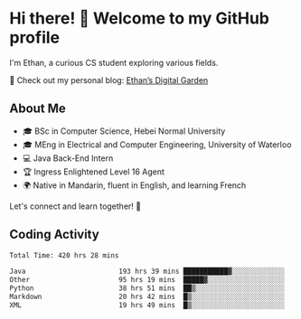 # Hi there! 👋 Welcome to my GitHub profile  

I'm Ethan, a curious CS student exploring various fields.  

📌 Check out my personal blog: [Ethan’s Digital Garden](https://fortii2.github.io/)  

## About Me  
- 🎓 BSc in Computer Science, Hebei Normal University
- 🎓 MEng in Electrical and Computer Engineering, University of Waterloo
- 💻 Java Back-End Intern
- 🏆 Ingress Enlightened Level 16 Agent  
- 🌍 Native in Mandarin, fluent in English, and learning French  

Let's connect and learn together! 🚀  

## Coding Activity
<!--START_SECTION:waka-->

```txt
Total Time: 420 hrs 28 mins

Java                       193 hrs 39 mins ███████████▓░░░░░░░░░░░░░   46.06 %
Other                      95 hrs 19 mins  █████▓░░░░░░░░░░░░░░░░░░░   22.67 %
Python                     38 hrs 51 mins  ██▒░░░░░░░░░░░░░░░░░░░░░░   09.24 %
Markdown                   20 hrs 42 mins  █▒░░░░░░░░░░░░░░░░░░░░░░░   04.92 %
XML                        19 hrs 49 mins  █▒░░░░░░░░░░░░░░░░░░░░░░░   04.72 %
```

<!--END_SECTION:waka-->
